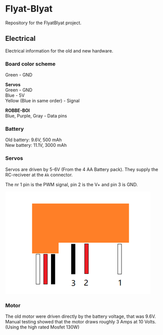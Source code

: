 # Flyat-Blyat

Repository for the FlyatBlyat project.

## Electrical
Electrical information for the old and new hardware.

### Board color scheme
Green - GND

<b>Servos</b>  
Green - GND  
Blue - 5V   
Yellow (Blue in same order) - Signal 

<b>ROBBE-BOI</b>  
Blue, Purple, Gray - Data pins

### Battery
Old battery: 9.6V, 500 mAh  
New battery: 11.1V, 3000 mAh

### Servos
Servos are driven by 5-6V (From the 4 AA Battery pack). They supply the RC-reciveer at the `Ak` connector.

The nr 1 pin is the PWM signal, pin 2 is the V+ and pin 3 is GND.

![](Figures/servo_connector.png)

### Motor
The old motor were driven directly by the battery voltage, that was 9.6V. Manual testing showed that the motor draws roughly 3 Amps at 10 Volts. (Using the high rated Mosfet 130W)



